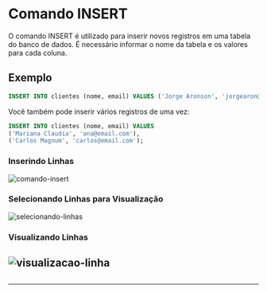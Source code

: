 # Comando INSERT

O comando INSERT é utilizado para inserir novos registros em uma tabela do banco de dados. É necessário informar o nome da tabela e os valores para cada coluna.

## Exemplo

```sql
INSERT INTO clientes (nome, email) VALUES ('Jorge Aronson', 'jorgearon@email.com');
```

Você também pode inserir vários registros de uma vez:

```sql
INSERT INTO clientes (nome, email) VALUES 
('Mariana Claudia', 'ana@email.com'),
('Carlos Magnum', 'carlos@email.com');
```


### Inserindo Linhas
![comando-insert](img/comando-insert.png)

### Selecionando Linhas para Visualização
![selecionando-linhas](img/selecionando-linhas.png)

### Visualizando Linhas
![visualizacao-linha](img/visualizacao-linhas.png)
---

##

---
